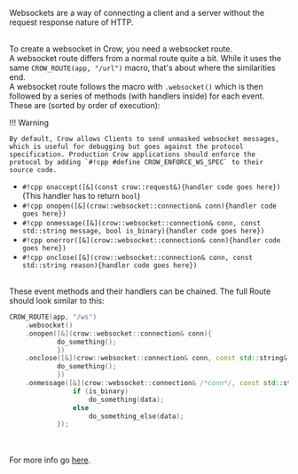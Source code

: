 Websockets are a way of connecting a client and a server without the request response nature of HTTP.<br><br>

To create a websocket in Crow, you need a websocket route.<br>
A websocket route differs from a normal route quite a bit. While it uses the same `CROW_ROUTE(app, "/url")` macro, that's about where the similarities end.<br>
A websocket route follows the macro with `.websocket()` which is then followed by a series of methods (with handlers inside) for each event. These are (sorted by order of execution):

!!! Warning

    By default, Crow allows Clients to send unmasked websocket messages, which is useful for debugging but goes against the protocol specification. Production Crow applications should enforce the protocol by adding `#!cpp #define CROW_ENFORCE_WS_SPEC` to their source code.


- `#!cpp onaccept([&](const crow::request&){handler code goes here})` (This handler has to return `bool`)
- `#!cpp onopen([&](crow::websocket::connection& conn){handler code goes here})`
- `#!cpp onmessage([&](crow::websocket::connection& conn, const std::string message, bool is_binary){handler code goes here})`
- `#!cpp onerror([&](crow::websocket::connection& conn){handler code goes here})`
- `#!cpp onclose([&](crow::websocket::connection& conn, const std::string reason){handler code goes here})`<br><br>

These event methods and their handlers can be chained. The full Route should look similar to this:
```cpp
CROW_ROUTE(app, "/ws")
    .websocket()
    .onopen([&](crow::websocket::connection& conn){
            do_something();
            })
    .onclose([&](crow::websocket::connection& conn, const std::string& reason){
            do_something();
            })
    .onmessage([&](crow::websocket::connection& /*conn*/, const std::string& data, bool is_binary){
                if (is_binary)
                    do_something(data);
                else
                    do_something_else(data);
            });
```
<br><br>
For more info go [here](../../reference/classcrow_1_1_web_socket_rule.html).
